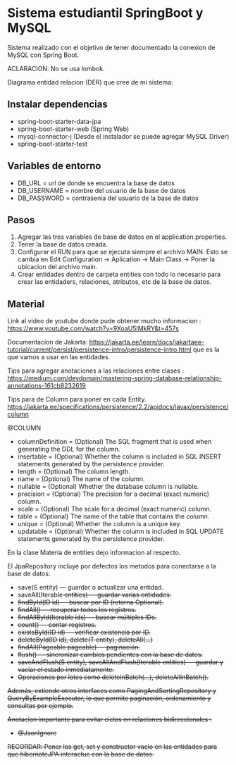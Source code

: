 # Sistema estudiantil SpringBoot y MySQL

Sistema realizado con el objetivo de tener documentado la conexion de MySQL con Spring Boot.

ACLARACION: No se usa lombok.

Diagrama entidad relacion (DER) que cree de mi sistema:

## Instalar dependencias
* spring-boot-starter-data-jpa 
* spring-boot-starter-web (Spring Web)
* mysql-connector-j (Desde el instalador se puede agregar MySQL Driver)
* spring-boot-starter-test


## Variables de entorno
* DB_URL = url de donde se encuentra la base de datos
* DB_USERNAME = nombre del usuario de la base de datos
* DB_PASSWORD = contrasenia del usuario de la base de datos

## Pasos
1. Agregar las tres variables de base de 
datos en el application.properties.
2. Tener la base de datos creada. 
3. Configurar el RUN para que se ejecuta siempre el archivo MAIN. Esto
se cambia en Edit Configuration -> Aplication -> Main Class -> Poner la ubicacion del archivo main.
4. Crear entidades dentro de carpeta entities con todo lo necesario para crear
las entidaders, relaciones, atributos, etc de la base de datos.


## Material 
Link al video de youtube donde pude obtener mucho informacion :
https://www.youtube.com/watch?v=9XoaU5IMkRY&t=457s

Documentacion de Jakarta:
https://jakarta.ee/learn/docs/jakartaee-tutorial/current/persist/persistence-intro/persistence-intro.html
que es la que vamos a usar en las entidades.

Tips para agregar anotaciones a las relaciones entre clases :
https://medium.com/devdomain/mastering-spring-database-relationship-annotations-161cb8232619

Tips para de Column para poner en cada Entity.
https://jakarta.ee/specifications/persistence/2.2/apidocs/javax/persistence/column

@COLUMN
*   columnDefinition = (Optional) The SQL fragment that is used when generating the DDL for the column.
* 	insertable = (Optional) Whether the column is included in SQL INSERT statements generated by the persistence provider.
* 	length = (Optional) The column length.
*   name = (Optional) The name of the column.
*   nullable = (Optional) Whether the database column is nullable.
*   precision = (Optional) The precision for a decimal (exact numeric) column.
*   scale = (Optional) The scale for a decimal (exact numeric) column.
*   table = (Optional) The name of the table that contains the column.
*   unique = (Optional) Whether the column is a unique key.
*   updatable = (Optional) Whether the column is included in SQL UPDATE statements generated by the persistence provider.

En la clase Materia de entities dejo informacion al respecto.

El JpaRepository incluye por defectos los metodos para conectarse a la base de datos:

* save(S entity) — guardar o actualizar una entidad.
* saveAll(Iterable<S> entities) — guardar varias entidades.
* findById(ID id) — buscar por ID (retorna Optional<T>).
* findAll() — recuperar todos los registros.
* findAllById(Iterable<ID> ids) — buscar múltiples IDs.
* count() — contar registros.
* existsById(ID id) — verificar existencia por ID.
* deleteById(ID id), delete(T entity), deleteAll(...)
* findAll(Pageable pageable) — paginación.
* flush() — sincronizar cambios pendientes con la base de datos.
* saveAndFlush(S entity), saveAllAndFlush(Iterable<S> entities) — guardar y vaciar el estado inmediatamente.
* Operaciones por lotes como deleteInBatch(...), deleteAllInBatch().

Además, extiende otros interfaces como PagingAndSortingRepository y QueryByExampleExecutor, lo que permite paginación, ordenamiento y consultas por ejemplo.

Anotacion importante para evitar ciclos en relaciones bidireccionales : 
* @JsonIgnore

RECORDAR:
Poner los get, set y constructor vacio en las entidades para que hibernateJPA 
interactue con la base de datos.